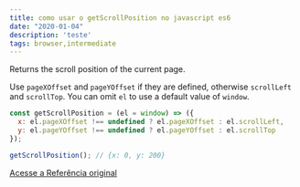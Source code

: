 ```yaml
---
title: como usar o getScrollPosition no javascript es6
date: "2020-01-04"
description: 'teste'
tags: browser,intermediate
---
```


Returns the scroll position of the current page.

Use `pageXOffset` and `pageYOffset` if they are defined, otherwise `scrollLeft` and `scrollTop`.
You can omit `el` to use a default value of `window`.

```js
const getScrollPosition = (el = window) => ({
  x: el.pageXOffset !== undefined ? el.pageXOffset : el.scrollLeft,
  y: el.pageYOffset !== undefined ? el.pageYOffset : el.scrollTop
});
```

```js
getScrollPosition(); // {x: 0, y: 200}
```


[Acesse a Referência original](http://github.com/30-seconds/)
